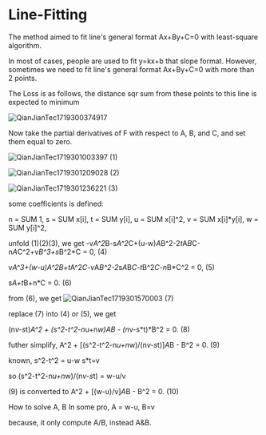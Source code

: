 # Line-Fitting
The method aimed to fit line's general format Ax+By+C=0 with least-square algorithm.

In most of cases, people are used to fit y=kx+b that slope format.
However, sometimes we need to fit line's general format Ax+By+C=0 with more than 2 points.

The Loss is as follows, the distance sqr sum from these points to this line is expected to minimum 

![QianJianTec1719300374917](https://github.com/FengMu1995/Line-Fitting/assets/52693361/4e30e4b1-b3ed-4343-b5ae-93d6c3accbf2)

Now take the partial derivatives of F with respect to A, B, and C, and set them equal to zero.

![QianJianTec1719301003397](https://github.com/FengMu1995/Line-Fitting/assets/52693361/0b02a86a-2573-4849-8feb-d38baa3adb62)  (1)

![QianJianTec1719301209028](https://github.com/FengMu1995/Line-Fitting/assets/52693361/dd248823-d6bd-4f9f-83b1-ad6d2567e01c)  (2)

![QianJianTec1719301236221](https://github.com/FengMu1995/Line-Fitting/assets/52693361/7853569a-f639-4d15-8d7f-19b5a0405e4e)  (3)

some coefficients is defined:

   n = SUM 1,
   s = SUM x[i],
   t = SUM y[i],
   u = SUM x[i]^2,
   v = SUM x[i]*y[i],
   w = SUM y[i]^2,

unfold (1)(2)(3), we get
-v*A^2*B-s*A^2*C+(u-w)*A*B^2-2*t*A*B*C-n*A*C^2+v*B^3+s*B^2*C = 0, (4)

v*A^3+(w-u)*A^2*B+t*A^2*C-v*A*B^2-2*s*A*B*C-t*B^2*C-n*B*C^2 = 0,  (5)   

s*A+t*B+n*C = 0.                                                  (6)

from (6),
we get ![QianJianTec1719301570003](https://github.com/FengMu1995/Line-Fitting/assets/52693361/bcf2486d-7879-4e55-ac57-02584cd37994)  (7)

replace (7) into (4) or (5), we get 

(n*v-s*t)*A^2 + (s^2-t^2-n*u+n*w)*A*B - (n*v-s*t)*B^2 = 0.         (8)

futher simplify, 
A^2 + [(s^2-t^2-n*u+n*w)/(n*v-s*t)]*A*B - B^2 = 0.                 (9)

known,
s^2-t^2 = u-w
s*t=v

so (s^2-t^2-n*u+n*w)/(n*v-s*t) = w-u/v

(9) is converted to 
A^2 + [(w-u)/v]*A*B - B^2 = 0.                                      (10)


How to solve A, B
In some pro, A = w-u, B=v


because, it only compute A/B, instead A&B.








